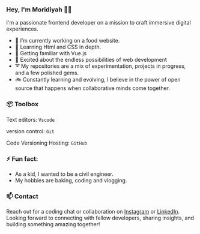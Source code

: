 ### Hey, I'm Moridiyah 👋🏽
I'm a passionate frontend developer on a mission to craft immersive digital experiences.

- 🔭 I’m currently working on a food website.
- 🌱 Learning Html and CSS in depth.
- 💎 Getting familiar with Vue.js
- 🚀 Excited about the endless possibilities of web development
- ➰ My repositories are a mix of experimentation, projects in progress, and a few polished gems.
- 🚲 Constantly learning and evolving, I believe in the power of open source that happens when collaborative minds come together.

### 📦 Toolbox 
Text editors: `Vscode` 

version control: `Git`

Code Versioning Hosting: `GitHub`

### ⚡ Fun fact: 
- As a kid, I wanted to be a civil engineer.
- My hobbies are baking, coding and vlogging.

### 📫 Contact
 Reach out for a coding chat or collaboration on [Instagram](https://www.instagram.com/moridiyah_code_mage?igshid=MTNiYzNiMzkwZA%3D%3D) or [LinkedIn](https://www.linkedin.com/in/moridiyah-okuniyi-58a83b291/). Looking forward to connecting with fellow developers, sharing insights, and building something amazing together!
